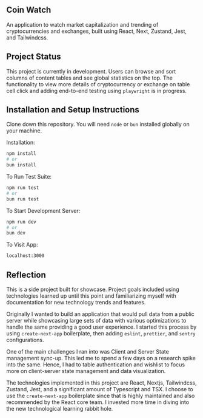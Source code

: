 ## Coin Watch

An application to watch market capitalization and trending of cryptocurrencies and exchanges, built using React, Next, Zustand, Jest, and Tailwindcss.

## Project Status

This project is currently in development. Users can browse and sort columns of content tables and see global statistics on the top. The functionality to view more details of cryptocurrency or exchange on table cell click and adding end-to-end testing using `playwright` is in progress.

## Installation and Setup Instructions

Clone down this repository. You will need `node` or `bun` installed globally on your machine.

Installation:

```bash
npm install
# or
bun install
```

To Run Test Suite:

```bash
npm run test
# or
bun run test
```

To Start Development Server:

```bash
npm run dev
# or
bun dev
```

To Visit App:

```bash
localhost:3000
```

## Reflection

This is a side project built for showcase. Project goals included using technologies learned up until this point and familiarizing myself with documentation for new technology trends and features.

Originally I wanted to build an application that would pull data from a public server while showcasing large sets of data with various optimizations to handle the same providing a good user experience. I started this process by using `create-next-app` boilerplate, then adding `eslint`, `prettier`, and `sentry` configurations.

One of the main challenges I ran into was Client and Server State management sync-up. This led me to spend a few days on a research spike into the same. Hence, I had to table authentication and wishlist to focus more on client-server state management and data visualization.

The technologies implemented in this project are React, Nextjs, Tailwindcss, Zustand, Jest, and a significant amount of Typescript and TSX. I choose to use the `create-next-app` boilerplate since that is highly maintained and also recommended by the React core team. I invested more time in diving into the new technological learning rabbit hole.
